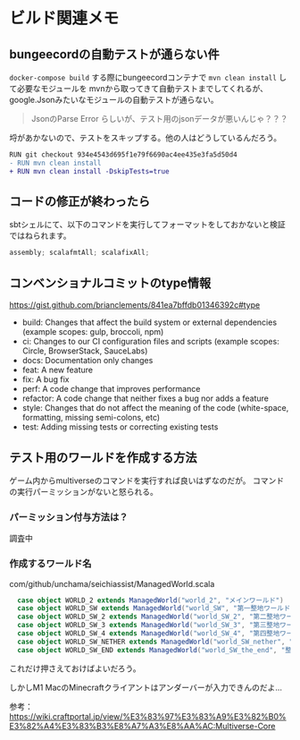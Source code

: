 # ビルド関連メモ

## bungeecordの自動テストが通らない件

`docker-compose build` する際にbungeecordコンテナで `mvn clean install` して必要なモジュールを
mvnから取ってきて自動テストまでしてくれるが、google.Jsonみたいなモジュールの自動テストが通らない。

> JsonのParse Error らしいが、テスト用のjsonデータが悪いんじゃ？？？

埒があかないので、テストをスキップする。他の人はどうしているんだろう。

```diff
RUN git checkout 934e4543d695f1e79f6690ac4ee435e3fa5d50d4
- RUN mvn clean install
+ RUN mvn clean install -DskipTests=true
```

## コードの修正が終わったら

sbtシェルにて、以下のコマンドを実行してフォーマットをしておかないと検証ではねられます。
```scala
assembly; scalafmtAll; scalafixAll;
```

## コンベンショナルコミットのtype情報

https://gist.github.com/brianclements/841ea7bffdb01346392c#type

- build: Changes that affect the build system or external dependencies (example scopes: gulp, broccoli, npm)
- ci: Changes to our CI configuration files and scripts (example scopes: Circle, BrowserStack, SauceLabs)
- docs: Documentation only changes
- feat: A new feature
- fix: A bug fix
- perf: A code change that improves performance
- refactor: A code change that neither fixes a bug nor adds a feature
- style: Changes that do not affect the meaning of the code (white-space, formatting, missing semi-colons, etc)
- test: Adding missing tests or correcting existing tests


## テスト用のワールドを作成する方法

ゲーム内からmultiverseのコマンドを実行すれば良いはずなのだが。
コマンドの実行パーミッションがないと怒られる。

### パーミッション付与方法は？

調査中

### 作成するワールド名

com/github/unchama/seichiassist/ManagedWorld.scala
```scala
  case object WORLD_2 extends ManagedWorld("world_2", "メインワールド")
  case object WORLD_SW extends ManagedWorld("world_SW", "第一整地ワールド")
  case object WORLD_SW_2 extends ManagedWorld("world_SW_2", "第二整地ワールド")
  case object WORLD_SW_3 extends ManagedWorld("world_SW_3", "第三整地ワールド")
  case object WORLD_SW_4 extends ManagedWorld("world_SW_4", "第四整地ワールド")
  case object WORLD_SW_NETHER extends ManagedWorld("world_SW_nether", "整地ネザー")
  case object WORLD_SW_END extends ManagedWorld("world_SW_the_end", "整地エンド")
```
これだけ押さえておけばよいだろう。

しかしM1 MacのMinecraftクライアントはアンダーバーが入力できんのだよ...

参考：
https://wiki.craftportal.jp/view/%E3%83%97%E3%83%A9%E3%82%B0%E3%82%A4%E3%83%B3%E8%A7%A3%E8%AA%AC:Multiverse-Core


